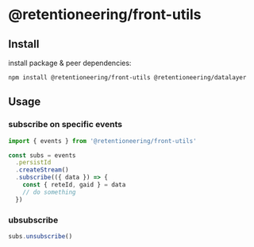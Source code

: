 # @retentioneering/front-utils

## Install 

install package & peer dependencies:
```
npm install @retentioneering/front-utils @retentioneering/datalayer
```

## Usage

### subscribe on specific events

```ts
import { events } from '@retentioneering/front-utils'

const subs = events
  .persistId
  .createStream()
  .subscribe(({ data }) => {
    const { reteId, gaid } = data
    // do something
  })
```

### ubsubscribe 

```ts
subs.unsubscribe()
```
